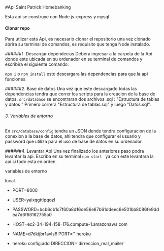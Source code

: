 #Api Saint Patrick  Homebanking

Esta api se construye con Node.js-express y mysql


#### Clonar repo
Para utlizar esta Api, es necesario clonar el repositorio una vez clonado abrira su terminal de comandos, es requisito que tenga Node instalado.

######1. Descargar dependecias
Debera ingresar a la carpeta de la Api donde este ubicada en su ordenador en su terminal de comandos y escribira el siguiente comando:

`npm i` o `npm install` esto descargara las dependencias para que la api funciones.

######2. Base de datos
Una vez que este descargado todas las dependencias tendra que correr los scripts para la creacion de la base de datos.
`src/database` se encontraran dos archivos .sql : "Estructura de tablas y datos "
Primero correra "Estructura de tablas.sql" y luego "Datos.sql".

###### 3. Variables de entorno
En `src/database/config` tendra un JSON donde tendra configuracion de la conexion a la base de datos, ahi tendra que configurar el usuario y password que utiliza para el uso de base de datos en su ordenador.

######4. Levantar Api
Una vez finalizado los anteriores paso podra levantar la api.
Escriba en su terminal `npm start ` ya con este levantara la api si todo esta en orden.

variables de entorno

local
 - PORT=8000
 - USER=yalxqgttlpqozl
 - PASSWORD=bcb6cb1c7f60a8d16de56e87b61ddeec6e501bb8086fe9ddea7d6f66162755a0
 - HOST=ec2-34-194-158-176.compute-1.amazonaws.com
 - NAME=d7dktjbr1avls6
 PORT=''
heroku

 - heroku config:add DIRECCION='dirreccion_real_mailer'


